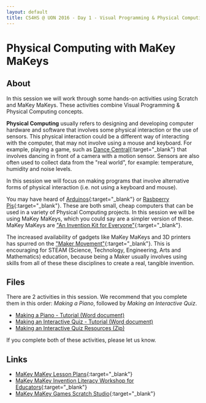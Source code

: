 ```yaml
---
layout: default
title: CS4HS @ UON 2016 - Day 1 - Visual Programming & Physical Computing
---
```


# Physical Computing with MaKey MaKeys

## About
In this session we will work through some hands-on activities using Scratch and MaKey MaKeys. 
These activities combine Visual Programming & Physical Computing concepts.

**Physical Computing** usually refers to designing and developing computer hardware and software that involves some physical interaction or the use of sensors.
This physical interaction could be a different way of interacting with the computer, that may not involve using a mouse and keyboard.
For example, playing a game, such as [Dance Central](https://www.youtube.com/watch?v=Y-iKWe-U9bY){:target="_blank"} that involves dancing in front of a camera with a motion sensor.
Sensors are also often used to collect data from the "real world", for example: temperature, humidity and noise levels.

In this session we will focus on making programs that involve alternative forms of physical interaction (i.e. not using a keyboard and mouse).

You may have heard of [Arduinos](https://www.arduino.cc/){:target="_blank"} or [Rasbperry Pis](https://www.raspberrypi.org/){:target="_blank"}.
These are both small, cheap computers that can be used in a variety of Physical Computing projects.
In this session we will be using MaKey MaKeys, which you could say are a simpler version of these.
MaKey MaKeys are ["An Invention Kit for Everyone"](http://makeymakey.com/){:target="_blank"}. 

The increased availability of gadgets like MaKey MaKeys and 3D printers has spurred on the ["Maker Movement"](https://www.techopedia.com/definition/28408/maker-movement){:target="_blank"}.
This is encouraging for STEAM (Science, Technology, Engineering, Arts and Mathematics) education, because being a Maker usually involves using skills from all of these these disciplines to create a real, tangible invention.

## Files

There are 2 activities in this session. We recommend that you complete them in this order: *Making a Piano*, followed by *Making an Interactive Quiz*.

- [Making a Piano - Tutorial (Word document)](piano_activity.docx)
- [Making an Interactive Quiz - Tutorial (Word document)](quiz_activity.docx)
- [Making an Interactive Quiz Resources (Zip)](quiz_resources.zip)

If you complete both of these activities, please let us know. 

## Links

- [MaKey MaKey Lesson Plans](http://makeymakey.com/lessons/){:target="_blank"}
- [MaKey MaKey Invention Literacy Workshop for Educators](https://sites.google.com/site/makeymakeyk12/home){:target="_blank"}
- [MaKey MaKey Games Scratch Studio](https://scratch.mit.edu/studios/223260/){:target="_blank"}